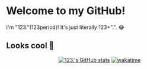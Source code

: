 # Welcome to my GitHub!
I'm "123."(123period)! It's just literally 123+".". 😂

## Looks cool 👀

<div align="center">
  
  [![123.'s GitHub stats](https://github-readme-stats-123period.vercel.app/api?username=123period&count_private=true&show_icons=true&theme=github_dark)](https://github.com/123period)
  [![wakatime](https://wakatime.com/badge/user/f8a491ca-33ce-41c7-a976-4dc83dcc09be.svg)](https://wakatime.com/@f8a491ca-33ce-41c7-a976-4dc83dcc09be)
</div>

